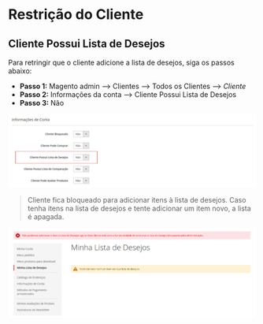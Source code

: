 # Restrição do Cliente

## Cliente Possui Lista de Desejos

Para retringir que o cliente adicione a lista de desejos, siga os passos abaixo:
  - **Passo 1:** Magento admin --> Clientes --> Todos os Clientes --> _Cliente_
  - **Passo 2:** Informações da conta --> Cliente Possui Lista de Desejos
  - **Passo 3:** Não

![ScreenShot](https://github.com/santanaluc94/Magezil_CustomerBlock/blob/master/Readme/Images/pt_BR/configuracao-lista-desejos.jpg)

> Cliente fica bloqueado para adicionar itens à lista de desejos. Caso tenha itens na lista de desejos e tente adicionar um item novo, a lista é apagada.

![ScreenShot](https://github.com/santanaluc94/Magezil_CustomerBlock/blob/master/Readme/Images/pt_BR/03-cliente-lista-desejos.jpg)
